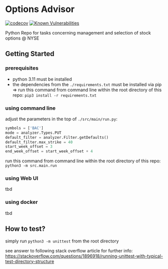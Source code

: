 # Options Advisor

[![codecov](https://codecov.io/gh/d-lopes/options-advisor/branch/main/graph/badge.svg?token=TSZDGJ2Q8G)](https://codecov.io/gh/d-lopes/options-advisor) [![Known Vulnerabilities](https://snyk.io/test/github/d-lopes/options-tracker-input/badge.svg)](<https://snyk.io/test/github/d-lopes/options-tracker-input>)

Python Repo for tasks concerning management and selection of stock options @ NYSE

## Getting Started

### prerequisites

- python 3.11 must be installed
- the dependencies from the `./requirements.txt` must be installed via pip
    => run this command from command line within the root directory of this repo: `pip3 install -r requirements.txt`

### using command line

adjust the parameters in the top of `./src/main/run.py`:

```python
symbols = ['BAC']
mode = analyzer.Types.PUT
default_filter = analyzer.Filter.getDefaults()
default_filter.max_strike = 40
start_week_offset = 3
end_week_offset = start_week_offset + 4
```

run this command from command line within the root directory of this repo: `python3 -m src.main.run`

### using Web UI

tbd

### using docker

tbd

## How to test?

simply run `python3 -m unittest` from the root directory

see answer to following stack overflow article for further info: <https://stackoverflow.com/questions/1896918/running-unittest-with-typical-test-directory-structure>
